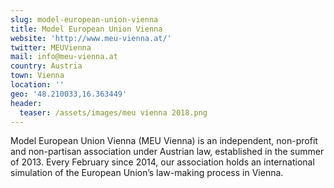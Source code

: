 ```yaml
---
slug: model-european-union-vienna
title: Model European Union Vienna
website: 'http://www.meu-vienna.at/'
twitter: MEUVienna
mail: info@meu-vienna.at
country: Austria
town: Vienna
location: ''
geo: '48.210033,16.363449'
header:
  teaser: /assets/images/meu vienna 2018.png
---
```

Model European Union Vienna (MEU Vienna) is an independent, non-profit and non-partisan association under Austrian law, established in the summer of 2013. Every February since 2014, our association holds an international simulation of the European Union’s law-making process in Vienna.
